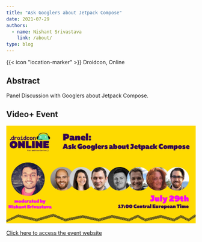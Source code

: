 ```yaml
---
title: "Ask Googlers about Jetpack Compose"
date: 2021-07-29
authors:
  - name: Nishant Srivastava
    link: /about/
type: blog
---
```


{{< icon "location-marker" >}} Droidcon, Online

<!--more-->

## Abstract

Panel Discussion with Googlers about Jetpack Compose.

## Video+ Event

<a href="https://www.droidcon.com/2021/07/29/panel-discussion-ask-googlers-about-jetpack-compose/" target="_blank">
    <img src="/images/talks/panel_discussion_droidcon_online_july_2021/image.jpeg" />
    <p>Click here to access the event website</p>
</a>
